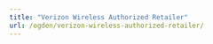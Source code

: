 ```yaml
---
title: "Verizon Wireless Authorized Retailer"
url: /ogden/verizon-wireless-authorized-retailer/
---
```

